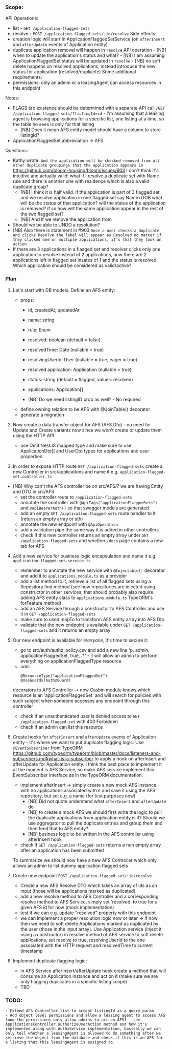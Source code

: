 ### Scope:
API Operations:
  - list - `GET /application-flagged-sets`
  - resolve - `POST /application-flagged-sets/:id/resolve`
Side effects:
  - creation logic will start in ApplicationFlaggedSetService (on `afterInsert` and `afterUpdate` events of Application entity)
  - duplicate application removal will happen in `resolve` API operation
        - [NB] when to update the application's status and what?
        - [NB] I am assuming ApplicationFlaggedSet status will be updated in `resolve`
        - [NB] no soft delete happens on resolved applications, instead introduce the new status for application (resolved/dupliacte)
Some additional requirements:
  - permissions: only an admin or a leasingAgent can access resources in this endpoint
      
Notes:
 - FLAGS tab existence should be determined with a separate API call `/GET /application-flagged-sets/?listingId=id` - I'm assuming that a leasing agent is browsing applications for a specific list, one listing at a time, so the table he sees is only for that listing
    - [NB] Does it mean AFS entity model should have a column to store listingId?
 - ApplicationFlaggedSet abbreviation -> AFS
 
Questions:
  - Kathy wrote:
```And the application will be checked removed from all other duplicate groupings that the application appears in ``` https://github.com/bloom-housing/bloom/issues/903
  I don't think it's intuitive and actually valid: what if I resolve a duplicate set with Name rule and there is another one with residence which is also a valid duplicate group? 
      - [NB] I think it is half valid. if the application is part of 3 flagged set and we resolve application in one flagged set say Name+DOB what will be the status of that application? will the status of the application is removed? if so how will the same application appear in the rest of the two flagged set?
      - [NB] And if we remove the application from 
  - Should we be able to UNDO a resolution?
  - [NB] Also there is statement in #903
  ```Once a user checks a duplicate and clicks Resolve the label will appear as Resolved no matter if they clicked one or multiple applications, it's that they took an action```
  - If there are 3 applications in a flaaged set and resolver clicks only one application to resolve instead of 2 applications, now there are 2 applications left in flagged set insates of 1 and the status is resolved. Which application should be considered as valid/active?
  
### Plan 

1. Let's start with DB models. Define an AFS entity:
    - props:
      - id, createdAt, updatedAt
      - name: string
      - rule: Enum
      - resolved: boolean (default = false)
      - resolvedTime: Date (nullable = true)
      - resolvingUserId: User (nullable = true, eager = true)
      - resolved application: Application (nullable = true)
      - status: string (default = flagged, values: resolved)
      - applications: Application[]
      
      - [NB] Do we need listingID prop as well? - No required
    - define owning relation to be AFS with @JoinTable() decorator
    - generate a migration

2. Now create a data transfer object for AFS (AFS Dto) - no need for Update and Create variants now since we won't create or update them using the HTTP API
    - use Omit NestJS mapped type and make sure to use ApplicationDto[] and UserDto types for applications and user properties

3. In order to expose HTTP route `GET /application-flagged-sets` create a new Controller in src/applications and name it e.g. `application-flagged-set.controller.ts`
  - [NB] Why can't the AFS controller be on src/AFS/? we are having Entity and DTO in src/AFS
    - set the controller route to `/application-flagged-sets`
    - annotate the controller with `@ApiTags("applicationFlaggedSets")` and `@ApiBearerAuth()` so that swagger models are generated
    - add an empty `GET /application-flagged-sets` route handler to it  (return an empty array or sth)
    - annotate the new endpoint with `@ApiOperation`
    - add a validation pipe the same way it is added in other controllers
    - check if this new controller returns an empty array under `GET /application-flagged-sets` and whether `/docs` page contains a new tab for AFS

4. Add a new service for business logic encapsulation and name it e.g. `application-flagged-set.service.ts`
    - remember to annotate the new service with `@Injectable()` decorator and add it to `applications.module.ts` as a provider
    - add a list method to it, retrieve a list of all flagged sets using a Repository<ApplicationFlaggedSet>.find method (see how repositories are injected using constructor in other services, that should probably also require adding AFS entity class to `applications.module.ts` TypeORM's forFeature method)
    - add an AFS Service through a constructor to AFS Controller and use it in `GET /application-flagged-sets`
    - make sure to used mapTo to transform AFS entity array into AFS Dto
    - validate that the new endpoint is available under `GET /application-flagged-sets` and it returns an empty array

5. Our new endpoint is available for *everyone*, it's time to secure it:
    - go to src/auth/authz_policy.csv and add a new line 'p, admin, applicationFlaggedSet, true, .*' -  it will allow an admin to perform everything on applicationFlaggedType resource
    - add:
        ```
        @ResourceType("applicationFlaggedSet")
        @UseGuards(AuthzGuard)
        ```
    decorators to AFS Controller -> now Casbin module knows which resource is an 'applicationFlaggedSet' and will search for policies with such subject when someone accesses any endpoint through this controller
    - check if an unauthenticated user is denied access to `GET /application-flagged-set` with 403 Forbidden
    - check if an admin can list this resource

6. Create hooks for `afterInsert` and `afterUpdate` events of Application entity - it's where we want to put duplicate flagging logic. Use `@EventSubscriber` from TypeORM https://github.com/typeorm/typeorm/blob/master/docs/listeners-and-subscribers.md#what-is-a-subscriber to apply a hook on afterInsert and afterUpdate for Application entity. I think the best place to implement it at the moment is AFS Service, so make AFS service implement this EventSubscriber interface as in the TypeORM documentation.
    - implement afterInsert -> simply create a new  mock AFS instance with no applications associated with it and save it using the AFS repository, but set e.g. a name (for test purposes now)
        - [NB] Did not quote understand what `afterInsert` and `afterUpdate` do
        - [NB] to create a mock AFS we should first write the logic to pull the duplicate applications from application entity is it? Should we use aggregator to pull the duplicate entries and group them and then feed that to AFS entity?
        - [NB] business logic to be written in the AFS controller using afterInsert hook
    - check if `GET /application-flagged-sets` returns a non empty array after an application has been submitted
  
    To summarize we should now have a new AFS Controller which only allows an admin to list dummy application flagged sets

7. Create new endpoint `POST /application-flagged-set/:id/resolve`
    - Create a new AFS Resolve DTO which takes an array of ids as an input (those will be applications marked as duplicated)
    - add a new resolve method to AFS Controller and a corresponding resolve method to AFS Service, simply set 'resolved' to true for a given AFS id for now (mock implementation)
    - test if we can e.g. update "resolved" property with this endpoint 
    - we can implement a proper resolution logic now or later -> if now then we need to soft delete Applications marked as duplicated by the user (those in the input array). Use Application service (inject it using a constructor) in resolve method of AFS service to soft delete applications, set resolve to true, resolvingUserId to the one associated with the HTTP request and resolvedTime to current timestamp

8. Implement duplicate flagging logic:
    - in AFS Service afterInsert/afterUpdate hook create a method that will consume an Application instance and act on it (make sure we are only flagging duplicates in a specific listing scope)
    - TBD

### TODO: 
    - Extend AFS Controller.list to accept listingId as a query param
    - Add object level permissions and allow a leasing agent to access AFS (now the permissions only allow admins to act on AFS) - see ApplicationsController.authorizeUserAction method and how it's implemented along with AuthzService implementation, basically we can only tell whether a leasingAgent is allowed to do something after we retrieve the object from the database and check if this is an AFS for a listing that this leasingAgent is assigned to. 
